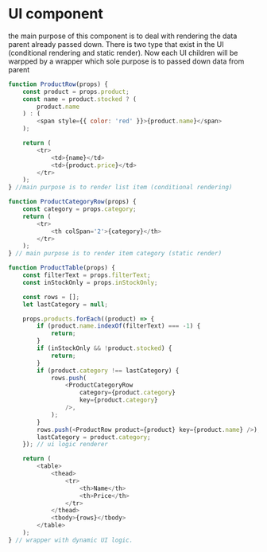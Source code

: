 # UI component

the main purpose of this component is to deal with rendering the data parent already passed down. There is two type that exist in the UI (conditional rendering and static render). Now each UI children will be warpped by a wrapper which sole purpose is to passed down data from parent

```js
function ProductRow(props) {
	const product = props.product;
	const name = product.stocked ? (
		product.name
	) : (
		<span style={{ color: 'red' }}>{product.name}</span>
	);

	return (
		<tr>
			<td>{name}</td>
			<td>{product.price}</td>
		</tr>
	);
} //main purpose is to render list item (conditional rendering)

function ProductCategoryRow(props) {
	const category = props.category;
	return (
		<tr>
			<th colSpan='2'>{category}</th>
		</tr>
	);
} // main purpose is to render item category (static render)

function ProductTable(props) {
	const filterText = props.filterText;
	const inStockOnly = props.inStockOnly;

	const rows = [];
	let lastCategory = null;

	props.products.forEach((product) => {
		if (product.name.indexOf(filterText) === -1) {
			return;
		}
		if (inStockOnly && !product.stocked) {
			return;
		}
		if (product.category !== lastCategory) {
			rows.push(
				<ProductCategoryRow
					category={product.category}
					key={product.category}
				/>,
			);
		}
		rows.push(<ProductRow product={product} key={product.name} />);
		lastCategory = product.category;
	}); // ui logic renderer

	return (
		<table>
			<thead>
				<tr>
					<th>Name</th>
					<th>Price</th>
				</tr>
			</thead>
			<tbody>{rows}</tbody>
		</table>
	);
} // wrapper with dynamic UI logic.
```
